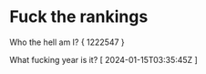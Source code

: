 # Fuck the rankings

Who the hell am I?
{ 1222547 }

What fucking year is it?
[ 2024-01-15T03:35:45Z ]
